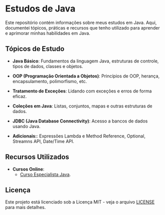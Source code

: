 # Estudos de Java

Este repositório contém informações sobre meus estudos em Java. Aqui, documentei tópicos, práticas e recursos que tenho utilizado para aprender e aprimorar minhas habilidades em Java.

## Tópicos de Estudo

- **Java Básico**: Fundamentos da linguagem Java, estruturas de controle, tipos de dados, classes e objetos.

- **OOP (Programação Orientada a Objetos)**: Princípios de OOP, herança, encapsulamento, polimorfismo, etc.

- **Tratamento de Exceções**: Lidando com exceções e erros de forma eficaz.

- **Coleções em Java**: Listas, conjuntos, mapas e outras estruturas de dados.

- **JDBC (Java Database Connectivity)**: Acesso a bancos de dados usando Java.

- **Adicionais:**: Expressões Lambda e Method Reference, Optional, Streamns API, Date/Time API.
## Recursos Utilizados

- **Cursos Online**:
    - [Curso Especialista Java](https://lp.algaworks.com/ej-lista-de-espera/).

## Licença

Este projeto está licenciado sob a Licença MIT - veja o arquivo [LICENSE](LICENSE) para mais detalhes.
